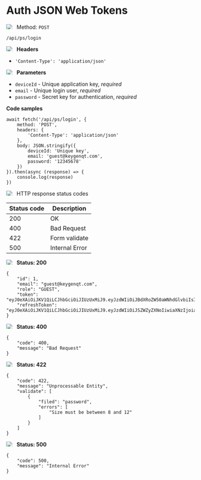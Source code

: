 Auth JSON Web Tokens
===================

<img style="max-height: 13px;" src="https://github.githubassets.com/images/icons/emoji/unicode/1f536.png"/> &nbsp; 
Method: <code>POST</code>

```
/api/ps/login
```

<img style="max-height: 13px;" src="https://github.githubassets.com/images/icons/emoji/unicode/1f518.png"/> &nbsp;
<b>Headers</b>

* <code>'Content-Type': 'application/json'</code>

<img style="max-height: 13px;" src="https://github.githubassets.com/images/icons/emoji/unicode/1f518.png"/> &nbsp;
<b>Parameters</b>

* <code>deviceId</code> - Unique application key, *required*
* <code>email</code> - Unique login user, *required*
* <code>password</code> - Secret key for authentication, *required*

<b>Code samples</b>

```
await fetch('/api/ps/login', {
    method: 'POST',
    headers: {
        'Content-Type': 'application/json'
    },
    body: JSON.stringify({
        deviceId: 'Unique key',
        email: 'guest@keygenqt.com',
        password: '12345678'
    })
}).then(async (response) => {
    console.log(response)
})
```

<img style="max-height: 13px;" src="https://github.githubassets.com/images/icons/emoji/unicode/26ab.png"/> &nbsp;
HTTP response status codes

| Status code | Description    |
|-------------|----------------|
| 200         | OK             |
| 400         | Bad Request    |
| 422         | Form validate  |
| 500         | Internal Error |

<img style="max-height: 13px;" src="https://github.githubassets.com/images/icons/emoji/unicode/1f197.png"/> &nbsp;
<b>Status: 200</b>

```
{
    "id": 1,
    "email": "guest@keygenqt.com",
    "role": "GUEST",
    "token": "eyJ0eXAiOiJKV1QiLCJhbGciOiJIUzUxMiJ9.eyJzdWIiOiJBdXRoZW50aWNhdGlvbiIsImlzcyI6Imt0b3IuaW8iLCJpZCI6MSwiZXhwIjo0OTg1MDE2ODg2Nn0.uJxs8eep75HGywROEHcKuGX7l6NRledfv0pQg2s1QUJtqg7oYjPHtvR8oHYIAH05_c4xtoS5wuE02wjGpwqPnQ",
    "refreshToken": "eyJ0eXAiOiJKV1QiLCJhbGciOiJIUzUxMiJ9.eyJzdWIiOiJSZWZyZXNoIiwiaXNzIjoia3Rvci5pbyIsImlkIjoxLCJpYXQiOjE2NjE1ODczMjR9.e1Vk13VsJihTPQI_uKn52Pe0B3EpqXEgE3i_GVkeH5nXHl01cOAOApuPyT1sAAW1ALD3h2WJhZBDjAJyBkJbcQ"
}
```

<img style="max-height: 13px;" src="https://github.githubassets.com/images/icons/emoji/unicode/1f534.png"/> &nbsp;
<b>Status: 400</b>

```
{
    "code": 400,
    "message": "Bad Request"
}
```

<img style="max-height: 13px;" src="https://github.githubassets.com/images/icons/emoji/unicode/1f534.png"/> &nbsp;
<b>Status: 422</b>

```
{
    "code": 422,
    "message": "Unprocessable Entity",
    "validate": [
        {
            "filed": "password",
            "errors": [
                "Size must be between 8 and 12"
            ]
        }
    ]
}
```

<img style="max-height: 13px;" src="https://github.githubassets.com/images/icons/emoji/unicode/1f534.png"/> &nbsp;
<b>Status: 500</b>

```
{
    "code": 500,
    "message": "Internal Error"
}
```

<style>
  .md-content__button {
    display: none;
  }
</style>